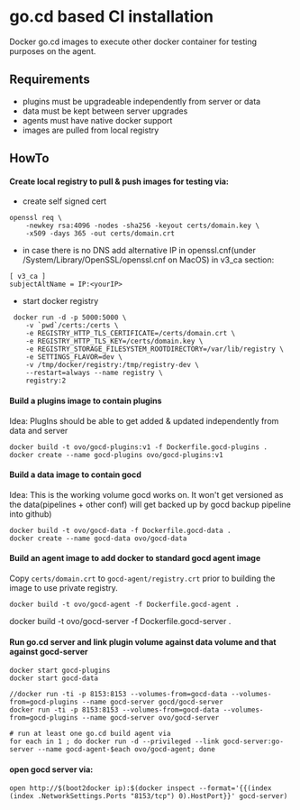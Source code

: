 # go.cd based CI installation

Docker go.cd images to execute other docker container for testing purposes on the agent.

## Requirements
* plugins must be upgradeable independently from server or data
* data must be kept between server upgrades
* agents must have native docker support
* images are pulled from local registry

## HowTo

#### Create local registry to pull & push images for testing via:
* create self signed cert
```
openssl req \
    -newkey rsa:4096 -nodes -sha256 -keyout certs/domain.key \
    -x509 -days 365 -out certs/domain.crt
```
* in case there is no DNS add alternative IP in openssl.cnf(under /System/Library/OpenSSL/openssl.cnf on MacOS) in v3_ca section:
```
[ v3_ca ]
subjectAltName = IP:<yourIP>
```
* start docker registry
```
 docker run -d -p 5000:5000 \
    -v `pwd`/certs:/certs \
    -e REGISTRY_HTTP_TLS_CERTIFICATE=/certs/domain.crt \
    -e REGISTRY_HTTP_TLS_KEY=/certs/domain.key \
    -e REGISTRY_STORAGE_FILESYSTEM_ROOTDIRECTORY=/var/lib/registry \
    -e SETTINGS_FLAVOR=dev \
    -v /tmp/docker/registry:/tmp/registry-dev \
    --restart=always --name registry \
    registry:2
```

#### Build a plugins image to contain plugins
Idea: PlugIns should be able to get added & updated independently from data and server
```
docker build -t ovo/gocd-plugins:v1 -f Dockerfile.gocd-plugins .
docker create --name gocd-plugins ovo/gocd-plugins:v1
```

#### Build a data image to contain gocd
Idea: This is the working volume gocd works on. It won't get versioned as the data(pipelines + other conf) will get backed up by gocd backup pipeline into github)
```
docker build -t ovo/gocd-data -f Dockerfile.gocd-data .
docker create --name gocd-data ovo/gocd-data
```

#### Build an agent image to add docker to standard gocd agent image
Copy ```certs/domain.crt``` to ```gocd-agent/registry.crt``` prior to building the image to use private registry.
```
docker build -t ovo/gocd-agent -f Dockerfile.gocd-agent .
```

docker build -t ovo/gocd-server -f Dockerfile.gocd-server .


#### Run go.cd server and link plugin volume against data volume and that against gocd-server
```
docker start gocd-plugins
docker start gocd-data

//docker run -ti -p 8153:8153 --volumes-from=gocd-data --volumes-from=gocd-plugins --name gocd-server gocd/gocd-server
docker run -ti -p 8153:8153 --volumes-from=gocd-data --volumes-from=gocd-plugins --name gocd-server ovo/gocd-server

# run at least one go.cd build agent via
for each in 1 ; do docker run -d --privileged --link gocd-server:go-server --name gocd-agent-$each ovo/gocd-agent; done
```

#### open gocd server via:
```
open http://$(boot2docker ip):$(docker inspect --format='{{(index (index .NetworkSettings.Ports "8153/tcp") 0).HostPort}}' gocd-server)
```
